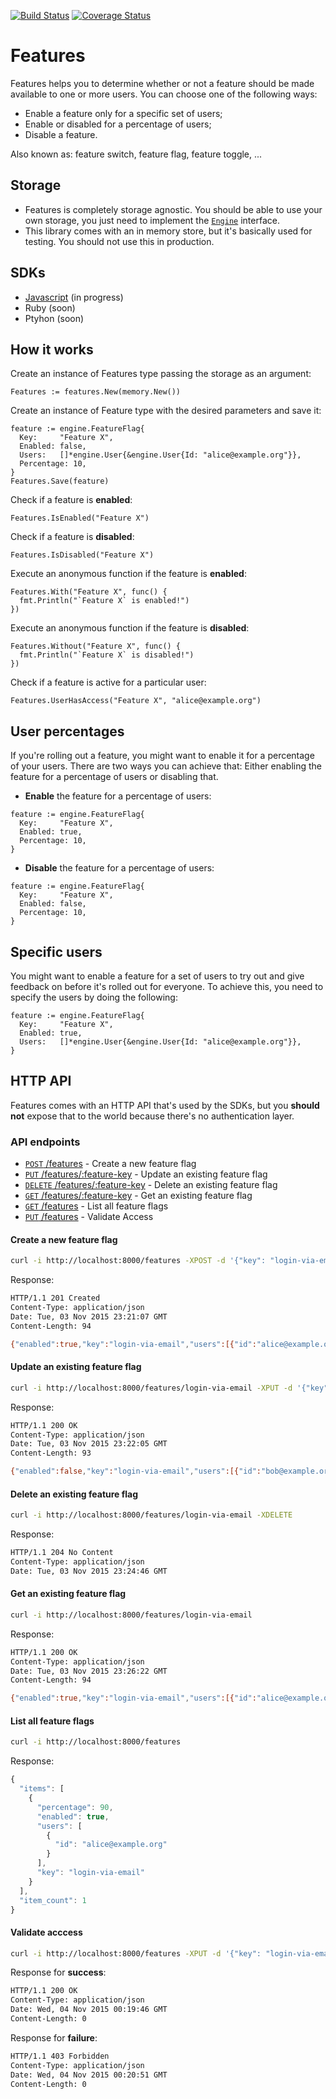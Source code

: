 [![Build Status](https://travis-ci.org/albertoleal/features.png?branch=master)](https://travis-ci.org/albertoleal/features)
[![Coverage Status](https://coveralls.io/repos/albertoleal/features/badge.svg?branch=master&service=github)](https://coveralls.io/github/albertoleal/features?branch=master)

# Features

Features helps you to determine whether or not a feature should be made available to one or more users.
You can choose one of the following ways:

  * Enable a feature only for a specific set of users;
  * Enable or disabled for a percentage of users;
  * Disable a feature.

Also known as: feature switch, feature flag, feature toggle, ...

## Storage
  * Features is completely storage agnostic. You should be able to use your own storage, you just need to implement the [`Engine`](https://github.com/albertoleal/features/blob/master/engine/engine.go) interface.
  * This library comes with an in memory store, but it's basically used for testing. You should not use this in production.

## SDKs
- [Javascript](https://github.com/albertoleal/features-js-sdk) (in progress)
- Ruby (soon)
- Ptyhon  (soon)

## How it works

  Create an instance of Features type passing the storage as an argument:

  ```golang
  Features := features.New(memory.New())
  ```

  Create an instance of Feature type with the desired parameters and save it:

  ```golang
  feature := engine.FeatureFlag{
    Key:     "Feature X",
    Enabled: false,
    Users:   []*engine.User{&engine.User{Id: "alice@example.org"}},
    Percentage: 10,
  }
  Features.Save(feature)
  ```

  Check if a feature is **enabled**:

  ```golang
  Features.IsEnabled("Feature X")
  ```

  Check if a feature is **disabled**:

  ```golang
  Features.IsDisabled("Feature X")
  ```

  Execute an anonymous function if the feature is **enabled**:
  ```golang
  Features.With("Feature X", func() {
    fmt.Println("`Feature X` is enabled!")
  })
  ```

  Execute an anonymous function if the feature is **disabled**:
  ```golang
  Features.Without("Feature X", func() {
    fmt.Println("`Feature X` is disabled!")
  })
  ```

  Check if a feature is active for a particular user:

  ```golang
  Features.UserHasAccess("Feature X", "alice@example.org")
  ```

## User percentages

If you're rolling out a feature, you might want to enable it for a percentage of your users. There are two ways you can achieve that: Either enabling the feature for a percentage of users or disabling that.

  * **Enable** the feature for a percentage of users:
  ```golang
  feature := engine.FeatureFlag{
    Key:     "Feature X",
    Enabled: true,
    Percentage: 10,
  }
  ```

  * **Disable** the feature for a percentage of users:
  ```golang
  feature := engine.FeatureFlag{
    Key:     "Feature X",
    Enabled: false,
    Percentage: 10,
  }
  ```

## Specific users

You might want to enable a feature for a set of users to try out and give feedback on before it's rolled out for everyone. To achieve this, you need to specify the users by doing the following:

  ```golang
  feature := engine.FeatureFlag{
    Key:     "Feature X",
    Enabled: true,
    Users:   []*engine.User{&engine.User{Id: "alice@example.org"}},
  }
  ```

## HTTP API
  Features comes with an HTTP API that's used by the SDKs, but you **should not** expose that to the world because there's no authentication layer.

### API endpoints
  - [`POST` /features](#create-a-new-feature-flag) - Create a new feature flag
  - [`PUT` /features/:feature-key](#update-an-existing-feature-flag) - Update an existing feature flag
  - [`DELETE` /features/:feature-key](#delete-an-existing-feature-flag) - Delete an existing feature flag
  - [`GET` /features/:feature-key](#get-an-existing-feature-flag) - Get an existing feature flag
  - [`GET` /features](#list-all-feature-flags) - List all feature flags
  - [`PUT` /features](#validate-acccess) - Validate Access

  #### Create a new feature flag
  ```bash
  curl -i http://localhost:8000/features -XPOST -d '{"key": "login-via-email", "percentage": 90, "enabled": true, "users": [{"id": "alice@example.org"}]}'
  ```
  Response:
  ```bash
  HTTP/1.1 201 Created
  Content-Type: application/json
  Date: Tue, 03 Nov 2015 23:21:07 GMT
  Content-Length: 94

  {"enabled":true,"key":"login-via-email","users":[{"id":"alice@example.org"}],"percentage":90}
  ```

  #### Update an existing feature flag
  ```bash
  curl -i http://localhost:8000/features/login-via-email -XPUT -d '{"key": "login-via-email", "percentage": 90, "enabled": false, "users": [{"id": "bob@example.org"}]}'
  ```
  Response:
  ```bash
  HTTP/1.1 200 OK
  Content-Type: application/json
  Date: Tue, 03 Nov 2015 23:22:05 GMT
  Content-Length: 93

  {"enabled":false,"key":"login-via-email","users":[{"id":"bob@example.org"}],"percentage":90}
  ```

  #### Delete an existing feature flag
  ```bash
  curl -i http://localhost:8000/features/login-via-email -XDELETE
  ```
  Response:
  ```bash
  HTTP/1.1 204 No Content
  Content-Type: application/json
  Date: Tue, 03 Nov 2015 23:24:46 GMT
  ```

  #### Get an existing feature flag
  ```bash
  curl -i http://localhost:8000/features/login-via-email
  ```
  Response:
  ```bash
  HTTP/1.1 200 OK
  Content-Type: application/json
  Date: Tue, 03 Nov 2015 23:26:22 GMT
  Content-Length: 94

  {"enabled":true,"key":"login-via-email","users":[{"id":"alice@example.org"}],"percentage":90}
  ```

  #### List all feature flags
  ```bash
  curl -i http://localhost:8000/features
  ```
  Response:
  ```javascript
  {
    "items": [
      {
        "percentage": 90,
        "enabled": true,
        "users": [
          {
            "id": "alice@example.org"
          }
        ],
        "key": "login-via-email"
      }
    ],
    "item_count": 1
  }
  ```

  #### Validate acccess
  ```bash
  curl -i http://localhost:8000/features -XPUT -d '{"key": "login-via-email", "user": "alice@example.org"}'
  ```
  Response for **success**:
  ```bash
  HTTP/1.1 200 OK
  Content-Type: application/json
  Date: Wed, 04 Nov 2015 00:19:46 GMT
  Content-Length: 0
  ```
  Response for **failure**:
  ```bash
  HTTP/1.1 403 Forbidden
  Content-Type: application/json
  Date: Wed, 04 Nov 2015 00:20:51 GMT
  Content-Length: 0
  ```
